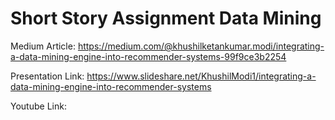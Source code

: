 # Short Story Assignment Data Mining

Medium Article: https://medium.com/@khushilketankumar.modi/integrating-a-data-mining-engine-into-recommender-systems-99f9ce3b2254

Presentation Link: https://www.slideshare.net/KhushilModi1/integrating-a-data-mining-engine-into-recommender-systems

Youtube Link:
